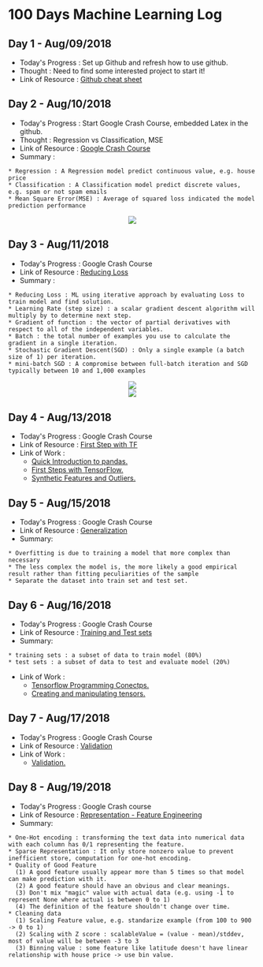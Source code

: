 # 100 Days Machine Learning Log

## Day 1 - Aug/09/2018
- Today's Progress : Set up Github and refresh how to use github.
- Thought : Need to find some interested project to start it!
- Link of Resource : <a href="https://education.github.com/git-cheat-sheet-education.pdf">Github cheat sheet</a>

## Day 2 - Aug/10/2018
- Today's Progress : Start Google Crash Course, embedded Latex in the github.
- Thought : Regression vs Classification, MSE
- Link of Resource : <a href="https://developers.google.com/machine-learning/crash-course/">Google Crash Course</a>
- Summary :
```
* Regression : A Regression model predict continuous value, e.g. house price
* Classification : A Classification model predict discrete values, e.g. spam or not spam emails
* Mean Square Error(MSE) : Average of squared loss indicated the model prediction performance
```
<p align ="center">
<img src="https://latex.codecogs.com/svg.latex?MSE%20=\frac{1}{N}%20\sum_{(x,y)\in%20D}%20(y%20-%20prediction(x))^2" />
</p>

## Day 3 - Aug/11/2018
- Today's Progress : Google Crash Course
- Link of Resource : <a href="https://developers.google.com/machine-learning/crash-course/reducing-loss/video-lecture">Reducing Loss</a>
- Summary :
```
* Reducing Loss : ML using iterative approach by evaluating Loss to train model and find solution.
* Learning Rate (step size) : a scalar gradient descent algorithm will multiply by to determine next step.
* Gradient of function : the vector of partial derivatives with respect to all of the independent variables.
* Batch : the total number of examples you use to calculate the gradient in a single iteration.
* Stochastic Gradient Descent(SGD) : Only a single example (a batch size of 1) per iteration.
* mini-batch SGD : A compromise between full-batch iteration and SGD typically between 10 and 1,000 examples
```
<p align ="center">
<img src="https://latex.codecogs.com/svg.latex?f(x,y)%20=%20e^{2y}\sin(x)" />
<br>
<img src="https://latex.codecogs.com/svg.latex?\nabla%20f(x,y)%20=%20\left(\frac{\partial%20f}{\partial%20x}(x,y),%20\frac{\partial%20f}{\partial%20y}(x,y)\right)%20=%20(e^{2y}\cos(x),%202e^{2y}\sin(x))" />
</p>

## Day 4 - Aug/13/2018
- Today's Progress : Google Crash Course
- Link of Resource : <a href="https://developers.google.com/machine-learning/crash-course/first-steps-with-tensorflow/programming-exercises">First Step with TF</a>
- Link of Work :
  * <a href="Work/intro_to_pandas.ipynb"> Quick Introduction to pandas.</a>
  * <a href="Work/first_steps_with_tensor_flow.ipynb"> First Steps with TensorFlow.</a>
  * <a href="Work/synthetic_features_and_outliers.ipynb"> Synthetic Features and Outliers.</a>

## Day 5 - Aug/15/2018
- Today's Progress : Google Crash Course
- Link of Resource : <a  href="https://developers.google.com/machine-learning/crash-course/generalization/peril-of-overfitting">Generalization</a>
- Summary:
```
* Overfitting is due to training a model that more complex than necessary
* The less complex the model is, the more likely a good empirical result rather than fitting peculiarities of the sample
* Separate the dataset into train set and test set.
```

## Day 6 - Aug/16/2018
- Today's Progress : Google Crash Course
- Link of Resource : <a  href="https://developers.google.com/machine-learning/crash-course/training-and-test-sets/splitting-data">Training and Test sets</a>
- Summary:
```
* training sets : a subset of data to train model (80%)
* test sets : a subset of data to test and evaluate model (20%)
```
- Link of Work :
  * <a href="Work/tensorflow_programming_concepts.ipynb">Tensorflow Programming Conectps. </a>
  * <a href="Work/creating_and_manipulating_tensors.ipynb"> Creating and manipulating tensors. </a>


## Day 7 - Aug/17/2018
- Today's Progress : Google Crash Course
- Link of Resource : <a  href="https://developers.google.com/machine-learning/crash-course/validation/another-partition">Validation</a>
- Link of Work :
  * <a href="Work/validation.ipynb"> Validation. </a>

## Day 8 - Aug/19/2018
- Today's Progress : Google Crash course
- Link of Resource : <a href="https://developers.google.com/machine-learning/crash-course/representation/feature-engineering"> Representation - Feature Engineering </a>
- Summary:
```
* One-Hot encoding : transforming the text data into numerical data with each column has 0/1 representing the feature.
* Sparse Representation : It only store nonzero value to prevent inefficient store, computation for one-hot encoding.
* Quality of Good Feature
  (1) A good feature usually appear more than 5 times so that model can make prediction with it.
  (2) A good feature should have an obvious and clear meanings.
  (3) Don't mix "magic" value with actual data (e.g. using -1 to represent None where actual is between 0 to 1)
  (4) The definition of the feature shouldn't change over time.
* Cleaning data
  (1) Scaling Feature value, e.g. standarize example (from 100 to 900 -> 0 to 1)
  (2) Scaling with Z score : scalableValue = (value - mean)/stddev, most of value will be between -3 to 3
  (3) Binning value : some feature like latitude doesn't have linear relationship with house price -> use bin value.
```
